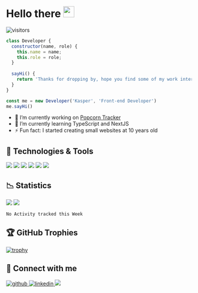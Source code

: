 # Hello there <img src="https://raw.githubusercontent.com/MartinHeinz/MartinHeinz/master/wave.gif" width="30px">

![visitors](https://visitor-badge.laobi.icu/badge?page_id=kasperbb.kasperbb)

```js
class Developer {
  constructor(name, role) {
    this.name = name;
    this.role = role;
  }
  
  sayHi() {
    return 'Thanks for dropping by, hope you find some of my work interesting.'
  }
}

const me = new Developer('Kasper', 'Front-end Developer')
me.sayHi()

```

- 🔭 I’m currently working on [Popcorn Tracker](https://github.com/kasperbb/popcorntracker)  
- 🌱 I’m currently learning TypeScript and NextJS
- ⚡ Fun fact: I started creating small websites at 10 years old


## 🔧 Technologies & Tools

![](https://img.shields.io/badge/OS-Windows-informational?style=for-the-badge&logo=windows&logoColor=white&color=1f84be)
![](https://img.shields.io/badge/Editor-VS_Code-informational?style=for-the-badge&logo=visual-studio-code&logoColor=white&color=1f84be)
![](https://img.shields.io/badge/Code-JavaScript-informational?style=for-the-badge&logo=javascript&logoColor=white&color=1f84be)
![](https://img.shields.io/badge/Code-React-informational?style=for-the-badge&logo=react&logoColor=white&color=1f84be)
![](https://img.shields.io/badge/Shell-Bash-informational?style=for-the-badge&logo=gnu-bash&logoColor=white&color=1f84be)
![](https://img.shields.io/badge/Tools-Firebase-informational?style=for-the-badge&logo=firebase&logoColor=white&color=1f84be)


## 📉 Statistics

<span><img src="https://github-readme-stats.vercel.app/api?username=kasperbb&show_icons=true&hide=issues&theme=tokyonight" /></span>
<span><img src="https://github-readme-stats.anuraghazra1.vercel.app/api/top-langs/?username=kasperbb&layout=compact&theme=tokyonight" /></span>

<!--START_SECTION:waka-->
```text
No Activity tracked this Week
```
<!--END_SECTION:waka-->


## 🏆 GitHub Trophies

[![trophy](https://github-profile-trophy.vercel.app/?username=kasperbb&theme=nord&column=7)](https://github.com/ryo-ma/github-profile-trophy)


## 🤝 Connect with me

<a href="https://github.com/kasperbb" target="_blank">
  <img src=https://img.shields.io/badge/github-%2324292e.svg?&style=for-the-badge&logo=github&logoColor=white alt=github style="margin-bottom: 5px;" />
</a>
<a href="https://linkedin.com/in/kasperbb" target="_blank">
  <img src=https://img.shields.io/badge/linkedin-%231E77B5.svg?&style=for-the-badge&logo=linkedin&logoColor=white alt=linkedin style="margin-bottom: 5px;" />
</a>

<img src="https://spotify-github-profile.vercel.app/api/view?uid=2dcdplw9dlyp9sg9ic187q8zx&cover_image=true&theme=default" />
